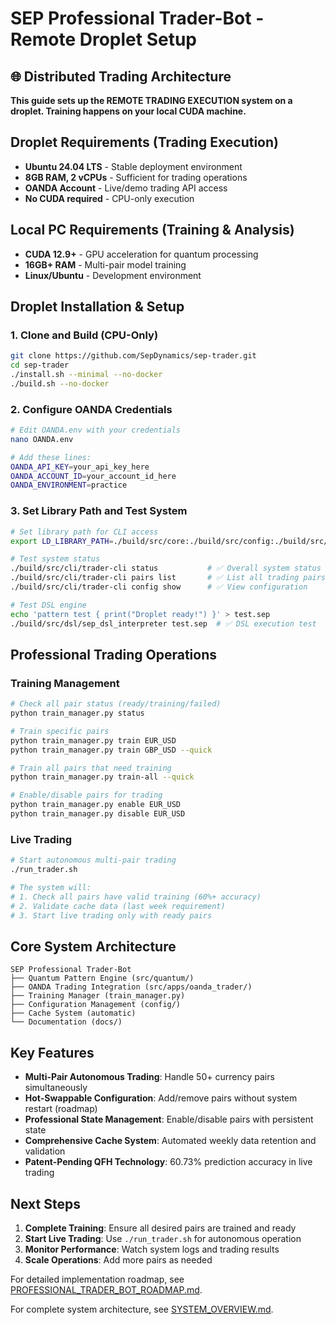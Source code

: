 # SEP Professional Trader-Bot - Remote Droplet Setup

## 🌐 Distributed Trading Architecture

**This guide sets up the REMOTE TRADING EXECUTION system on a droplet. Training happens on your local CUDA machine.**

## Droplet Requirements (Trading Execution)
- **Ubuntu 24.04 LTS** - Stable deployment environment
- **8GB RAM, 2 vCPUs** - Sufficient for trading operations
- **OANDA Account** - Live/demo trading API access
- **No CUDA required** - CPU-only execution

## Local PC Requirements (Training & Analysis)  
- **CUDA 12.9+** - GPU acceleration for quantum processing
- **16GB+ RAM** - Multi-pair model training
- **Linux/Ubuntu** - Development environment

## Droplet Installation & Setup

### 1. Clone and Build (CPU-Only)
```bash
git clone https://github.com/SepDynamics/sep-trader.git
cd sep-trader
./install.sh --minimal --no-docker
./build.sh --no-docker
```

### 2. Configure OANDA Credentials
```bash
# Edit OANDA.env with your credentials
nano OANDA.env

# Add these lines:
OANDA_API_KEY=your_api_key_here
OANDA_ACCOUNT_ID=your_account_id_here
OANDA_ENVIRONMENT=practice
```

### 3. Set Library Path and Test System
```bash
# Set library path for CLI access
export LD_LIBRARY_PATH=./build/src/core:./build/src/config:./build/src/c_api

# Test system status
./build/src/cli/trader-cli status           # ✅ Overall system status
./build/src/cli/trader-cli pairs list       # ✅ List all trading pairs
./build/src/cli/trader-cli config show      # ✅ View configuration

# Test DSL engine
echo 'pattern test { print("Droplet ready!") }' > test.sep
./build/src/dsl/sep_dsl_interpreter test.sep  # ✅ DSL execution test
```

## Professional Trading Operations

### Training Management
```bash
# Check all pair status (ready/training/failed)
python train_manager.py status

# Train specific pairs
python train_manager.py train EUR_USD
python train_manager.py train GBP_USD --quick

# Train all pairs that need training
python train_manager.py train-all --quick

# Enable/disable pairs for trading
python train_manager.py enable EUR_USD
python train_manager.py disable EUR_USD
```

### Live Trading
```bash
# Start autonomous multi-pair trading
./run_trader.sh

# The system will:
# 1. Check all pairs have valid training (60%+ accuracy)
# 2. Validate cache data (last week requirement)
# 3. Start live trading only with ready pairs
```

## Core System Architecture

```
SEP Professional Trader-Bot
├── Quantum Pattern Engine (src/quantum/)
├── OANDA Trading Integration (src/apps/oanda_trader/)
├── Training Manager (train_manager.py)
├── Configuration Management (config/)
├── Cache System (automatic)
└── Documentation (docs/)
```

## Key Features

- **Multi-Pair Autonomous Trading**: Handle 50+ currency pairs simultaneously
- **Hot-Swappable Configuration**: Add/remove pairs without system restart (roadmap)
- **Professional State Management**: Enable/disable pairs with persistent state
- **Comprehensive Cache System**: Automated weekly data retention and validation
- **Patent-Pending QFH Technology**: 60.73% prediction accuracy in live trading

## Next Steps

1. **Complete Training**: Ensure all desired pairs are trained and ready
2. **Start Live Trading**: Use `./run_trader.sh` for autonomous operation
3. **Monitor Performance**: Watch system logs and trading results
4. **Scale Operations**: Add more pairs as needed

For detailed implementation roadmap, see [PROFESSIONAL_TRADER_BOT_ROADMAP.md](PROFESSIONAL_TRADER_BOT_ROADMAP.md).

For complete system architecture, see [SYSTEM_OVERVIEW.md](SYSTEM_OVERVIEW.md).
